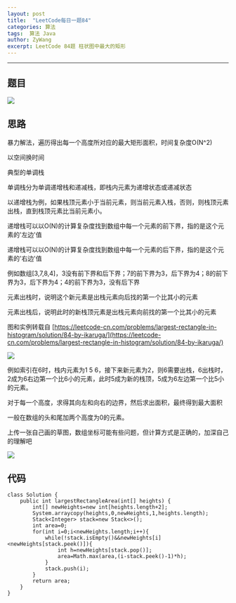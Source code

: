 ```yaml
---
layout: post
title:  "LeetCode每日一题84"
categories: 算法
tags:  算法 Java
author: ZyWang
excerpt: LeetCode 84题 柱状图中最大的矩形
---
```


****
## 题目 ##
![](https://s1.ax1x.com/2020/05/30/tMAmBn.png)

## 思路 ##

暴力解法，遍历得出每一个高度所对应的最大矩形面积，时间复杂度O(N^2)

以空间换时间

典型的单调栈

单调栈分为单调递增栈和递减栈，即栈内元素为递增状态或递减状态

以递增栈为例，如果栈顶元素小于当前元素，则当前元素入栈，否则，则栈顶元素出栈，直到栈顶元素比当前元素小。

递增栈可以以O(N)的计算复杂度找到数组中每一个元素的前下界，指的是这个元素的'左边'值

递增栈可以以O(N)的计算复杂度找到数组中每一个元素的后下界，指的是这个元素的'右边'值

例如数组[3,7,8,4]，3没有前下界和后下界；7的前下界为3，后下界为4；8的前下界为3，后下界为4；4的前下界为3，没有后下界

元素出栈时，说明这个新元素是出栈元素向后找的第一个比其小的元素

元素出栈后，说明此时的新栈顶元素是出栈元素向前找的第一个比其小的元素

图和实例转载自 [https://leetcode-cn.com/problems/largest-rectangle-in-histogram/solution/84-by-ikaruga/](https://leetcode-cn.com/problems/largest-rectangle-in-histogram/solution/84-by-ikaruga/)

![](https://s1.ax1x.com/2020/05/30/tQw2Jx.png)

例如索引在6时，栈内元素为1 5 6，接下来新元素为2，则6需要出栈，6出栈时，2成为6右边第一个比6小的元素，此时5成为新的栈顶，5成为6左边第一个比5小的元素。

对于每一个高度，求得其向左和向右的边界，然后求出面积，最终得到最大面积

一般在数组的头和尾加两个高度为0的元素。

上传一张自己画的草图，数组坐标可能有些问题，但计算方式是正确的，加深自己的理解吧

![](https://s1.ax1x.com/2020/05/30/tQDywQ.jpg)

## 代码 ##

	class Solution {
	    public int largestRectangleArea(int[] heights) {
	        int[] newHeights=new int[heights.length+2];
	        System.arraycopy(heights,0,newHeights,1,heights.length);
	        Stack<Integer> stack=new Stack<>();
	        int area=0;
	        for(int i=0;i<newHeights.length;i++){
	            while(!stack.isEmpty()&&newHeights[i]<newHeights[stack.peek()]){
	                int h=newHeights[stack.pop()];
	                area=Math.max(area,(i-stack.peek()-1)*h);
	            }
	            stack.push(i);
	        }
	        return area;
	    }
	}